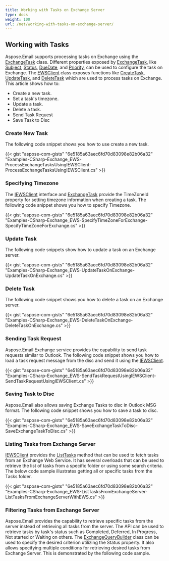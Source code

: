 ```yaml
---
title: Working with Tasks on Exchange Server
type: docs
weight: 100
url: /net/working-with-tasks-on-exchange-server/
---
```



## **Working with Tasks**
Aspose.Email supports processing tasks on Exchange using the [ExchangeTask](https://apireference.aspose.com/email/net/aspose.email.clients.exchange.webservice/exchangetask) class. Different properties exposed by [ExchangeTask](https://apireference.aspose.com/email/net/aspose.email.clients.exchange.webservice/exchangetask), like [Subject](https://apireference.aspose.com/email/net/aspose.email.calendar/task/properties/subject), [Status](https://apireference.aspose.com/email/net/aspose.email.clients.exchange.webservice/exchangetask/properties/status), [DueDate](https://apireference.aspose.com/email/net/aspose.email.calendar/task/properties/duedate), and [Priority](https://apireference.aspose.com/email/net/aspose.email.calendar/task/properties/priority), can be used to configure the task on Exchange. The [EWSClient](https://apireference.aspose.com/email/net/aspose.email.clients.exchange.webservice/ewsclient) class exposes functions like [CreateTask](https://apireference.aspose.com/email/net/aspose.email.clients.exchange.webservice/iewsclient/methods/createtask/index), [UpdateTask](https://apireference.aspose.com/email/net/aspose.email.clients.exchange.webservice/iewsclient/methods/updatetask/index), and [DeleteTask](https://apireference.aspose.com/error/404?path=email/net/aspose.email.clients.exchange.webservice/iewsclient/methods/deletetask/index) which are used to process tasks on Exchange. This article shows how to:

- Create a new task.
- Set a task's timezone.
- Update a task.
- Delete a task.
- Send Task Request
- Save Task to Disc
### **Create New Task**
The following code snippet shows you how to use create a new task.



{{< gist "aspose-com-gists" "6e5185a63aec6fd70d83098e82b06a32" "Examples-CSharp-Exchange_EWS-ProcessExchangeTasksUsingIEWSClient-ProcessExchangeTasksUsingIEWSClient.cs" >}}
### **Specifying Timezone**
The [IEWSClient](https://apireference.aspose.com/email/net/aspose.email.clients.exchange.webservice/iewsclient) interface and [ExchangeTask](https://apireference.aspose.com/email/net/aspose.email.clients.exchange.webservice/exchangetask) provide the TimeZoneId property for setting timezone information when creating a task. The following code snippet shows you how to specify Timezone.



{{< gist "aspose-com-gists" "6e5185a63aec6fd70d83098e82b06a32" "Examples-CSharp-Exchange_EWS-SpecifyTimeZoneForExchange-SpecifyTimeZoneForExchange.cs" >}}
### **Update Task**
The following code snippets show how to update a task on an Exchange server.



{{< gist "aspose-com-gists" "6e5185a63aec6fd70d83098e82b06a32" "Examples-CSharp-Exchange_EWS-UpdateTaskOnExchange-UpdateTaskOnExchange.cs" >}}
### **Delete Task**
The following code snippet shows you how to delete a task on an Exchange server.



{{< gist "aspose-com-gists" "6e5185a63aec6fd70d83098e82b06a32" "Examples-CSharp-Exchange_EWS-DeleteTaskOnExchange-DeleteTaskOnExchange.cs" >}}
### **Sending Task Request**
Aspose.Email Exchange service provides the capability to send task requests similar to Outlook. The following code snippet shows you how to load a task request message from the disc and send it using the [IEWSClient](https://apireference.aspose.com/email/net/aspose.email.clients.exchange.webservice/iewsclient).



{{< gist "aspose-com-gists" "6e5185a63aec6fd70d83098e82b06a32" "Examples-CSharp-Exchange_EWS-SendTaskRequestUsingIEWSClient-SendTaskRequestUsingIEWSClient.cs" >}}
### **Saving Task to Disc**
Aspose.Email also allows saving Exchange Tasks to disc in Outlook MSG format. The following code snippet shows you how to save a task to disc.



{{< gist "aspose-com-gists" "6e5185a63aec6fd70d83098e82b06a32" "Examples-CSharp-Exchange_EWS-SaveExchangeTaskToDisc-SaveExchangeTaskToDisc.cs" >}}
### **Listing Tasks from Exchange Server**
[IEWSClient](https://apireference.aspose.com/email/net/aspose.email.clients.exchange.webservice/iewsclient) provides the [ListTasks](https://apireference.aspose.com/email/net/aspose.email.clients.exchange.webservice/iewsclient/methods/listtasks/index) method that can be used to fetch tasks from an Exchange Web Service. It has several overloads that can be used to retrieve the list of tasks from a specific folder or using some search criteria. The below code sample illustrates getting all or specific tasks from the Tasks folder.



{{< gist "aspose-com-gists" "6e5185a63aec6fd70d83098e82b06a32" "Examples-CSharp-Exchange_EWS-ListTasksFromExchangeServer-ListTasksFromExchangeServerWithEWS.cs" >}}
### **Filtering Tasks from Exchange Server**
Aspose.Email provides the capability to retrieve specific tasks from the server instead of retrieving all tasks from the server. The API can be used to retrieve tasks by task's status such as Completed, Deferred, In Progress, Not started or Waiting on others. The [ExchangeQueryBuilder](https://apireference.aspose.com/email/net/aspose.email.clients.exchange/exchangequerybuilder) class can be used to specify the desired criterion utilizing the Status property. It also allows specifying multiple conditions for retrieving desired tasks from Exchange Server. This is demonstrated by the following code sample.
